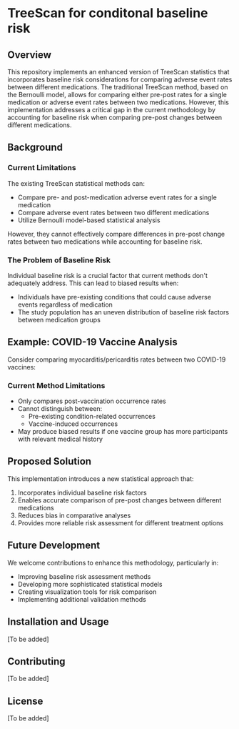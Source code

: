 TreeScan for conditonal baseline risk
================

## Overview
This repository implements an enhanced version of TreeScan statistics that incorporates baseline risk considerations for comparing adverse event rates between different medications. The traditional TreeScan method, based on the Bernoulli model, allows for comparing either pre-post rates for a single medication or adverse event rates between two medications. However, this implementation addresses a critical gap in the current methodology by accounting for baseline risk when comparing pre-post changes between different medications.

## Background

### Current Limitations
The existing TreeScan statistical methods can:
- Compare pre- and post-medication adverse event rates for a single medication
- Compare adverse event rates between two different medications
- Utilize Bernoulli model-based statistical analysis

However, they cannot effectively compare differences in pre-post change rates between two medications while accounting for baseline risk.

### The Problem of Baseline Risk
Individual baseline risk is a crucial factor that current methods don't adequately address. This can lead to biased results when:
- Individuals have pre-existing conditions that could cause adverse events regardless of medication
- The study population has an uneven distribution of baseline risk factors between medication groups

## Example: COVID-19 Vaccine Analysis
Consider comparing myocarditis/pericarditis rates between two COVID-19 vaccines:

### Current Method Limitations
- Only compares post-vaccination occurrence rates
- Cannot distinguish between:
  - Pre-existing condition-related occurrences
  - Vaccine-induced occurrences
- May produce biased results if one vaccine group has more participants with relevant medical history

## Proposed Solution
This implementation introduces a new statistical approach that:
1. Incorporates individual baseline risk factors
2. Enables accurate comparison of pre-post changes between different medications
3. Reduces bias in comparative analyses
4. Provides more reliable risk assessment for different treatment options

## Future Development
We welcome contributions to enhance this methodology, particularly in:
- Improving baseline risk assessment methods
- Developing more sophisticated statistical models
- Creating visualization tools for risk comparison
- Implementing additional validation methods

## Installation and Usage
[To be added]

## Contributing
[To be added]

## License
[To be added]
